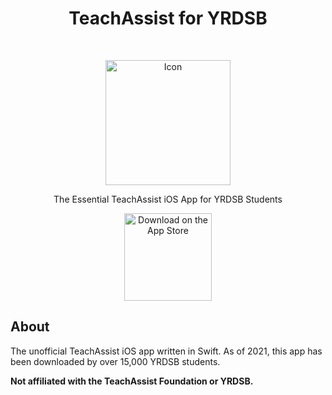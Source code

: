 <h1 align="center"> TeachAssist for YRDSB </h1> <br>
<p align="center">
  <a>
    <img alt="Icon" title="Icon" src="https://user-images.githubusercontent.com/49313072/134608391-1aec6298-e24f-468a-a346-e7d8a1be4927.png" width="200">
  </a>
</p>
<p align="center">
  The Essential TeachAssist iOS App for YRDSB Students
</p>
<p align="center">
  <a href="https://apps.apple.com/ca/app/teachassist-for-yrdsb/id1479482556">
    <img alt="Download on the App Store" title="App Store" src="http://i.imgur.com/0n2zqHD.png" width="140">
  </a>
</p>

## About
The unofficial TeachAssist iOS app written in Swift. As of 2021, this app has been downloaded by over 15,000 YRDSB students.

**Not affiliated with the TeachAssist Foundation or YRDSB.**
